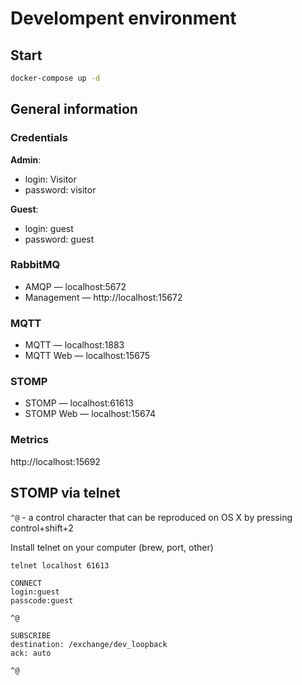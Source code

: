 # Develompent environment

## Start

```bash
docker-compose up -d
```

## General information

### Credentials

**Admin**: 

* login: Visitor
* password: visitor

**Guest**: 

* login: guest
* password: guest

### RabbitMQ

* AMQP — localhost:5672
* Management — http://localhost:15672

### MQTT

* MQTT — localhost:1883 
* MQTT Web — localhost:15675

### STOMP

* STOMP — localhost:61613
* STOMP Web — localhost:15674


### Metrics

http://localhost:15692


## STOMP via telnet

`^@` - a control character that can be reproduced on OS X by pressing control+shift+2

Install telnet on your computer (brew, port, other)

```
telnet localhost 61613
```

```
CONNECT
login:guest
passcode:guest

^@
```

```
SUBSCRIBE
destination: /exchange/dev_loopback
ack: auto

^@
```
